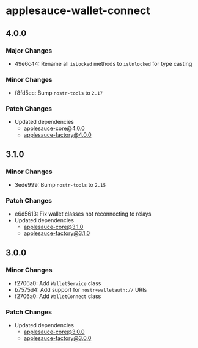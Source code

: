 # applesauce-wallet-connect

## 4.0.0

### Major Changes

- 49e6c44: Rename all `isLocked` methods to `isUnlocked` for type casting

### Minor Changes

- f8fd5ec: Bump `nostr-tools` to `2.17`

### Patch Changes

- Updated dependencies
  - applesauce-core@4.0.0
  - applesauce-factory@4.0.0

## 3.1.0

### Minor Changes

- 3ede999: Bump `nostr-tools` to `2.15`

### Patch Changes

- e6d5613: Fix wallet classes not reconnecting to relays
- Updated dependencies
  - applesauce-core@3.1.0
  - applesauce-factory@3.1.0

## 3.0.0

### Minor Changes

- f2706a0: Add `WalletService` class
- b7575d4: Add support for `nostr+walletauth://` URIs
- f2706a0: Add `WalletConnect` class

### Patch Changes

- Updated dependencies
  - applesauce-core@3.0.0
  - applesauce-factory@3.0.0
